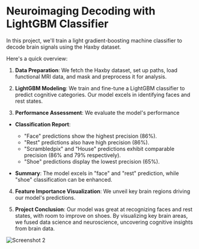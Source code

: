 # Neuroimaging Decoding with LightGBM Classifier
In this project, we'll train a light gradient-boosting machine classifier to decode brain signals using the Haxby dataset.


Here's a quick overview:

1. **Data Preparation**: We fetch the Haxby dataset, set up paths, load functional MRI data, and mask and preprocess it for analysis.

2. **LightGBM Modeling**: We train and fine-tune a LightGBM classifier to predict cognitive categories. Our model excels in identifying faces and rest states.

3. **Performance Assessment**: We evaluate the model's performance

 - **Classification Report**:
   - "Face" predictions show the highest precision (86%).
   - "Rest" predictions also have high precision (86%).
   - "Scrambledpix" and "House" predictions exhibit comparable precision (86% and 79% respectively).
   - "Shoe" predictions display the lowest precision (65%).

 - **Summary**: The model excels in "face" and "rest" prediction, while "shoe" classification can be enhanced.

4. **Feature Importance Visualization**: We unveil key brain regions driving our model's predictions.

5. **Project Conclusion**: Our model was great at recognizing faces and rest states, with room to improve on shoes. By visualizing key brain areas, we fused data science and neuroscience, uncovering cognitive insights from brain data.




![Screenshot 2](https://github.com/lacomaofficial/Neuro-Decoding-LightGBM-Classifier/assets/132283879/597fbc1b-68d5-4514-b244-91f3320819be)

